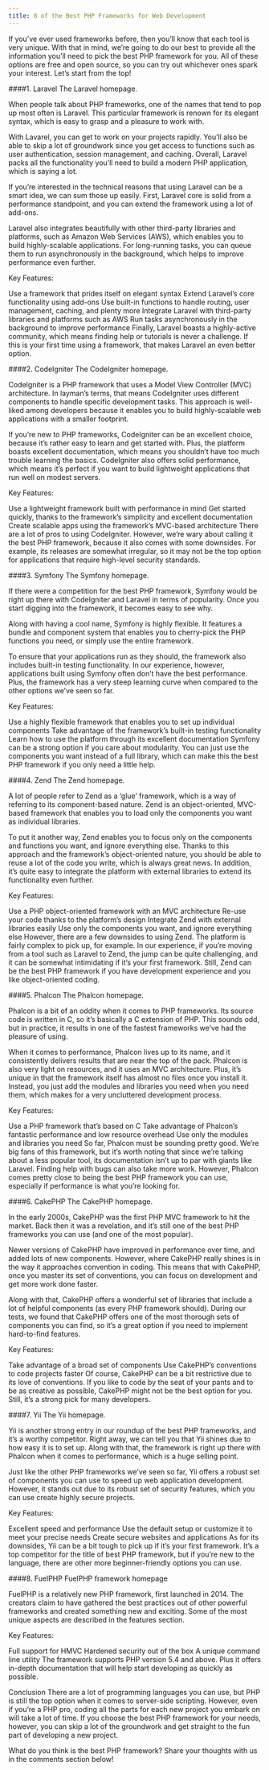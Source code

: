 ```yaml
---
title: 8 of the Best PHP Frameworks for Web Development
---
```



If you’ve ever used frameworks before, then you’ll know that each tool is very unique. With that in mind, we’re going to do our best to provide all the information you’ll need to pick the best PHP framework for you. All of these options are free and open source, so you can try out whichever ones spark your interest. Let’s start from the top!

####1. Laravel
The Laravel homepage.

When people talk about PHP frameworks, one of the names that tend to pop up most often is Laravel. This particular framework is renown for its elegant syntax, which is easy to grasp and a pleasure to work with.

With Lavarel, you can get to work on your projects rapidly. You’ll also be able to skip a lot of groundwork since you get access to functions such as user authentication, session management, and caching. Overall, Laravel packs all the functionality you’ll need to build a modern PHP application, which is saying a lot.

If you’re interested in the technical reasons that using Laravel can be a smart idea, we can sum those up easily. First, Laravel core is solid from a performance standpoint, and you can extend the framework using a lot of add-ons.

Laravel also integrates beautifully with other third-party libraries and platforms, such as Amazon Web Services (AWS), which enables you to build highly-scalable applications. For long-running tasks, you can queue them to run asynchronously in the background, which helps to improve performance even further.

Key Features:

Use a framework that prides itself on elegant syntax
Extend Laravel’s core functionality using add-ons
Use built-in functions to handle routing, user management, caching, and plenty more
Integrate Laravel with third-party libraries and platforms such as AWS
Run tasks asynchronously in the background to improve performance
Finally, Laravel boasts a highly-active community, which means finding help or tutorials is never a challenge. If this is your first time using a framework, that makes Laravel an even better option.

####2. CodeIgniter
The CodeIgniter homepage.

CodeIgniter is a PHP framework that uses a Model View Controller (MVC) architecture. In layman’s terms, that means CodeIgniter uses different components to handle specific development tasks. This approach is well-liked among developers because it enables you to build highly-scalable web applications with a smaller footprint.

If you’re new to PHP frameworks, CodeIgniter can be an excellent choice, because it’s rather easy to learn and get started with. Plus, the platform boasts excellent documentation, which means you shouldn’t have too much trouble learning the basics. CodeIgniter also offers solid performance, which means it’s perfect if you want to build lightweight applications that run well on modest servers.

Key Features:

Use a lightweight framework built with performance in mind
Get started quickly, thanks to the framework’s simplicity and excellent documentation
Create scalable apps using the framework’s MVC-based architecture
There are a lot of pros to using CodeIgniter. However, we’re wary about calling it the best PHP framework, because it also comes with some downsides. For example, its releases are somewhat irregular, so it may not be the top option for applications that require high-level security standards.

####3. Symfony
The Symfony homepage.

If there were a competition for the best PHP framework, Symfony would be right up there with CodeIgniter and Laravel in terms of popularity. Once you start digging into the framework, it becomes easy to see why.

Along with having a cool name, Symfony is highly flexible. It features a bundle and component system that enables you to cherry-pick the PHP functions you need, or simply use the entire framework.

To ensure that your applications run as they should, the framework also includes built-in testing functionality. In our experience, however, applications built using Symfony often don’t have the best performance. Plus, the framework has a very steep learning curve when compared to the other options we’ve seen so far.

Key Features:

Use a highly flexible framework that enables you to set up individual components
Take advantage of the framework’s built-in testing functionality
Learn how to use the platform through its excellent documentation
Symfony can be a strong option if you care about modularity. You can just use the components you want instead of a full library, which can make this the best PHP framework if you only need a little help.

####4. Zend
The Zend homepage.

A lot of people refer to Zend as a ‘glue’ framework, which is a way of referring to its component-based nature. Zend is an object-oriented, MVC-based framework that enables you to load only the components you want as individual libraries.

To put it another way, Zend enables you to focus only on the components and functions you want, and ignore everything else. Thanks to this approach and the framework’s object-oriented nature, you should be able to reuse a lot of the code you write, which is always great news. In addition, it’s quite easy to integrate the platform with external libraries to extend its functionality even further.

Key Features:

Use a PHP object-oriented framework with an MVC architecture
Re-use your code thanks to the platform’s design
Integrate Zend with external libraries easily
Use only the components you want, and ignore everything else
However, there are a few downsides to using Zend. The platform is fairly complex to pick up, for example. In our experience, if you’re moving from a tool such as Laravel to Zend, the jump can be quite challenging, and it can be somewhat intimidating if it’s your first framework. Still, Zend can be the best PHP framework if you have development experience and you like object-oriented coding.

####5. Phalcon
The Phalcon homepage.

Phalcon is a bit of an oddity when it comes to PHP frameworks. Its source code is written in C, so it’s basically a C extension of PHP. This sounds odd, but in practice, it results in one of the fastest frameworks we’ve had the pleasure of using.

When it comes to performance, Phalcon lives up to its name, and it consistently delivers results that are near the top of the pack. Phalcon is also very light on resources, and it uses an MVC architecture. Plus, it’s unique in that the framework itself has almost no files once you install it. Instead, you just add the modules and libraries you need when you need them, which makes for a very uncluttered development process.

Key Features:

Use a PHP framework that’s based on C
Take advantage of Phalcon’s fantastic performance and low resource overhead
Use only the modules and libraries you need
So far, Phalcon must be sounding pretty good. We’re big fans of this framework, but it’s worth noting that since we’re talking about a less popular tool, its documentation isn’t up to par with giants like Laravel. Finding help with bugs can also take more work. However, Phalcon comes pretty close to being the best PHP framework you can use, especially if performance is what you’re looking for.

####6. CakePHP
The CakePHP homepage.

In the early 2000s, CakePHP was the first PHP MVC framework to hit the market. Back then it was a revelation, and it’s still one of the best PHP frameworks you can use (and one of the most popular).

Newer versions of CakePHP have improved in performance over time, and added lots of new components. However, where CakePHP really shines is in the way it approaches convention in coding. This means that with CakePHP, once you master its set of conventions, you can focus on development and get more work done faster.

Along with that, CakePHP offers a wonderful set of libraries that include a lot of helpful components (as every PHP framework should). During our tests, we found that CakePHP offers one of the most thorough sets of components you can find, so it’s a great option if you need to implement hard-to-find features.

Key Features:

Take advantage of a broad set of components
Use CakePHP’s conventions to code projects faster
Of course, CakePHP can be a bit restrictive due to its love of conventions. If you like to code by the seat of your pants and to be as creative as possible, CakePHP might not be the best option for you. Still, it’s a strong pick for many developers.

####7. Yii
The Yii homepage.

Yii is another strong entry in our roundup of the best PHP frameworks, and it’s a worthy competitor. Right away, we can tell you that Yii shines due to how easy it is to set up. Along with that, the framework is right up there with Phalcon when it comes to performance, which is a huge selling point.

Just like the other PHP frameworks we’ve seen so far, Yii offers a robust set of components you can use to speed up web application development. However, it stands out due to its robust set of security features, which you can use create highly secure projects.

Key Features:

Excellent speed and performance
Use the default setup or customize it to meet your precise needs
Create secure websites and applications
As for its downsides, Yii can be a bit tough to pick up if it’s your first framework. It’s a top competitor for the title of best PHP framework, but if you’re new to the language, there are other more beginner-friendly options you can use.

####8. FuelPHP
FuelPHP framework homepage

FuelPHP is a relatively new PHP framework, first launched in 2014. The creators claim to have gathered the best practices out of other powerful frameworks and created something new and exciting. Some of the most unique aspects are described in the features section.

Key Features:

Full support for HMVC
Hardened security out of the box
A unique command line utility
The framework supports PHP version 5.4 and above. Plus it offers in-depth documentation that will help start developing as quickly as possible.

Conclusion
There are a lot of programming languages you can use, but PHP is still the top option when it comes to server-side scripting. However, even if you’re a PHP pro, coding all the parts for each new project you embark on will take a lot of time. If you choose the best PHP framework for your needs, however, you can skip a lot of the groundwork and get straight to the fun part of developing a new project.

What do you think is the best PHP framework? Share your thoughts with us in the comments section below!
